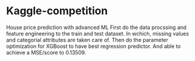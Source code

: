 # Kaggle-competition
House price prediction with advanced ML
First do the data procssing and feature engineering to the train and test dataset. In wchich, missing values and categorial attributes are taken care of. Then do the parameter optimization for XGBoost to have best regression predictor. And able to achieve a MSE/score to 0.13509.
